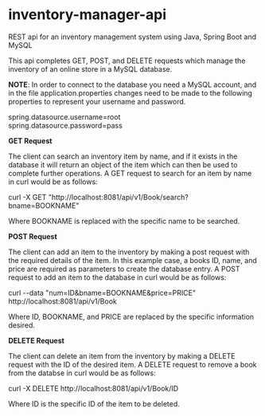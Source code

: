# inventory-manager-api
REST api for an inventory management system using Java, Spring Boot and MySQL

This api completes GET, POST, and DELETE requests which manage the inventory of an online store in a MySQL database. 

**NOTE**: In order to connect to the database you need a MySQL account, and in the file application.properties changes need to be made to the following properties to represent your username and password.

spring.datasource.username=root  
spring.datasource.password=pass

**GET Request**

The client can search an inventory item by name, and if it exists in the database it will return an object of the item which can then be used to complete further operations. A GET request to search for an item by name in curl would be as follows:

curl -X GET "http://localhost:8081/api/v1/Book/search?bname=BOOKNAME"

Where BOOKNAME is replaced with the specific name to be searched.


**POST Request**

The client can add an item to the inventory by making a post request with the required details of the item. In this example case, a books ID, name, and price are required as parameters to create the database entry. A POST request to add an item to the database in curl would be as follows:

curl --data "num=ID&bname=BOOKNAME&price=PRICE" http://localhost:8081/api/v1/Book

Where ID, BOOKNAME, and PRICE are replaced by the specific information desired.


**DELETE Request**

The client can delete an item from the inventory by making a DELETE request with the ID of the desired item. A DELETE request to remove a book from the databse in curl would be as follows:

curl -X DELETE http://localhost:8081/api/v1/Book/ID

Where ID is the specific ID of the item to be deleted.

